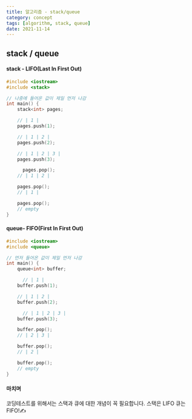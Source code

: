 ```yaml
---
title: 알고리즘 - stack/queue
category: concept
tags: [algorithm, stack, queue]
date: 2021-11-14
---
```


## stack / queue

#### **stack - LIFO(Last In First Out)**

```c++
#include <iostream>
#include <stack>

// 나중에 들어온 값이 제일 먼저 나감
int main() {
    stack<int> pages;

	// | 1 |
    pages.push(1);

  	// | 1 | 2 |
    pages.push(2);

	// | 1 | 2 | 3 |
    pages.push(3);

	  pages.pop();
    // | 1 | 2 |

    pages.pop();
    // | 1 |

    pages.pop();
    // empty
}
```

#### **queue- FIFO(First In First Out)**

```cpp
#include <iostream>
#include <queue>

// 먼저 들어온 값이 제일 먼저 나감
int main() {
    queue<int> buffer;

	  // | 1 |
    buffer.push(1);

  	// | 1 | 2 |
    buffer.push(2);

	  // | 1 | 2 | 3 |
    buffer.push(3);

    buffer.pop();
    // | 2 | 3 |

    buffer.pop();
    // | 2 |

    buffer.pop();
    // empty
}
```

#### 마치며

코딩테스트를 위해서는 스택과 큐에 대한 개념이 꼭 필요합니다. 스택은 LIFO 큐는 FIFO!✍️
